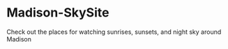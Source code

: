 # Madison-SkySite
Check out the places for watching sunrises, sunsets, and night sky around Madison 
